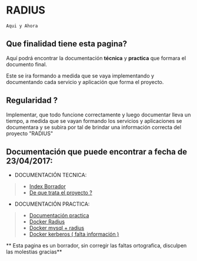 # RADIUS
``Aqui y Ahora``

## Que finalidad tiene esta pagina?

Aquí podrá encontrar la documentación **técnica** y **practica** que
formara el documento final.

Este se ira formando a medida que se vaya implementando y documentando
cada servicio y aplicación que forma el proyecto.

## Regularidad ?

Implementar, que todo funcione correctamente y luego documentar lleva un
tiempo, a medida que se vayan formando los servicios y aplicaciones se 
documentara y se subira por tal de brindar una información correcta del 
proyecto "RADIUS"

## Documentación que puede encontrar a fecha de 23/04/2017:
+ DOCUMENTACIÓN TECNICA:
> + [Index Borrador](./index.md)
> + [De que trata el proyecto ?](./doc_de_que_trata_el_proyecto.md)
  
+ DOCUMENTACIÓN PRACTICA:
> + [Documentación practica](../FreeRadius_on_Docker_with_Raspberry.md)
> + [Docker Radius](../radius_server/README.md)
> + [Docker mysql + radius](mysql_server/README.md)
> + [Docker kerberos ( falta información )](../kerberos_server/README.md)

    
    
** Esta pagina es un borrador, sin corregir las faltas ortografica, disculpen las molestias gracias**
